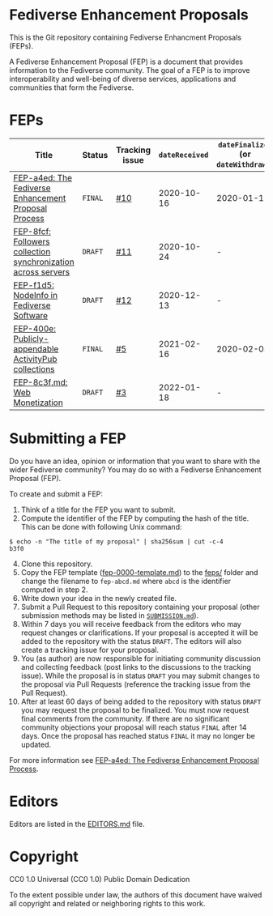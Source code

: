 # Fediverse Enhancement Proposals

This is the Git repository containing Fediverse Enhancment Proposals (FEPs).

A Fediverse Enhancement Proposal (FEP) is a document that provides information to the Fediverse community. The goal of a FEP is to improve interoperability and well-being of diverse services, applications and communities that form the Fediverse.

# FEPs

<!-- TODO: This table is not CommonMark (as specified by FEP-a4ed) and requires maintenance. It should be replaced by a dynamically created table. -->

| Title                                                                               | Status  | Tracking issue                                                                              | `dateReceived` | `dateFinalized` (or `dateWithdrawn`) |
| ---                                                                                 | ---     | -----                                                                                       | -------        | ------                               |
| [FEP-a4ed: The Fediverse Enhancement Proposal Process](./feps/fep-a4ed.md)          | `FINAL` | [#10](https://git.activitypub.dev/ActivityPubDev/Fediverse-Enhancement-Proposals/issues/10) | 2020-10-16     | 2020-01-18                           |
| [FEP-8fcf: Followers collection synchronization across servers](./feps/fep-8fcf.md) | `DRAFT` | [#11](https://git.activitypub.dev/ActivityPubDev/Fediverse-Enhancement-Proposals/issues/11) | 2020-10-24     | -                                    |
| [FEP-f1d5: NodeInfo in Fediverse Software](./feps/fep-f1d5.md)                      | `DRAFT` | [#12](https://git.activitypub.dev/ActivityPubDev/Fediverse-Enhancement-Proposals/issues/12) | 2020-12-13     | -                                    |
| [FEP-400e: Publicly-appendable ActivityPub collections](./feps/fep-400e.md)         | `FINAL` | [#5](https://codeberg.org/fediverse/fep/issues/5)                                       | 2021-02-16     | 2020-02-04                           |
| [FEP-8c3f.md: Web Monetization](./feps/fep-8c3f.md) | `DRAFT` | [#3](https://codeberg.org/fediverse/fep/issues/3) | 2022-01-18     | -                                    |

# Submitting a FEP

Do you have an idea, opinion or information that you want to share with the wider Fediverse community? You may do so with a Fediverse Enhancement Proposal (FEP).

To create and submit a FEP:

1. Think of a title for the FEP you want to submit.
2. Compute the identifier of the FEP by computing the hash of the title. This can be done with following Unix command:
```
$ echo -n "The title of my proposal" | sha256sum | cut -c-4
b3f0
```
4. Clone this repository.
3. Copy the FEP template ([fep-0000-template.md](./fep-0000-template.md)) to the [feps/](feps/) folder and change the filename to `fep-abcd.md` where `abcd` is the identifier computed in step 2.
4. Write down your idea in the newly created file.
5. Submit a Pull Request to this repository containing your proposal (other submission methods may be listed in [`SUBMISSION.md`](./SUBMISSION.md)).
6. Within 7 days you will receive feedback from the editors who may request changes or clarifications. If your proposal is accepted it will be added to the repository with the status `DRAFT`. The editors will also create a tracking issue for your proposal.
7. You (as author) are now responsible for initiating community discussion and collecting feedback (post links to the discussions to the tracking issue). While the proposal is in status `DRAFT` you may submit changes to the proposal via Pull Requests (reference the tracking issue from the Pull Request).
8. After at least 60 days of being added to the repository with status `DRAFT` you may request the proposal to be finalized. You must now request final comments from the community. If there are no significant community objections your proposal will reach status `FINAL` after 14 days. Once the proposal has reached status `FINAL` it may no longer be updated.

For more information see [FEP-a4ed: The Fediverse Enhancement Proposal Process](./feps/fep-a4ed.md).

# Editors

Editors are listed in the [EDITORS.md](EDITORS.md) file.

# Copyright

CC0 1.0 Universal (CC0 1.0) Public Domain Dedication 

To the extent possible under law, the authors of this document have waived all copyright and related or neighboring rights to this work.
